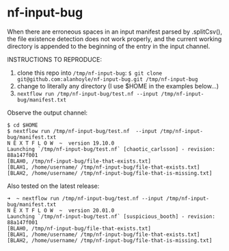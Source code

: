 # nf-input-bug

When there are erroneous spaces in an input manifest parsed by .splitCsv(), the file existence detection does not work properly, and the current working directory is appended to the beginning of the entry in the input channel.  

INSTRUCTIONS TO REPRODUCE:

1. clone this repo into `/tmp/nf-input-bug`:
    `$ git clone git@github.com:alanhoyle/nf-input-bug.git /tmp/nf-input-bug`
2.  change to literally any directory (I use $HOME in the examples below...)
3. `nextflow run /tmp/nf-input-bug/test.nf --input /tmp/nf-input-bug/manifest.txt`

Observe the output channel:

```
$ cd $HOME
$ nextflow run /tmp/nf-input-bug/test.nf  --input /tmp/nf-input-bug/manifest.txt
N E X T F L O W  ~  version 19.10.0
Launching `/tmp/nf-input-bug/test.nf` [chaotic_carlsson] - revision: 88a147f001
[BLAH0, /tmp/nf-input-bug/file-that-exists.txt]
[BLAH1, /home/username/ /tmp/nf-input-bug/file-that-exists.txt]
[BLAH2, /home/username/ /tmp/nf-input-bug/file-that-is-missing.txt]
```

Also tested on the latest release:

```
➜  ~ nextflow run /tmp/nf-input-bug/test.nf --input /tmp/nf-input-bug/manifest.txt
N E X T F L O W  ~  version 20.01.0
Launching `/tmp/nf-input-bug/test.nf` [suspicious_booth] - revision: 88a147f001
[BLAH0, /tmp/nf-input-bug/file-that-exists.txt]
[BLAH1, /home/username/ /tmp/nf-input-bug/file-that-exists.txt]
[BLAH2, /home/username/ /tmp/nf-input-bug/file-that-is-missing.txt]

```
